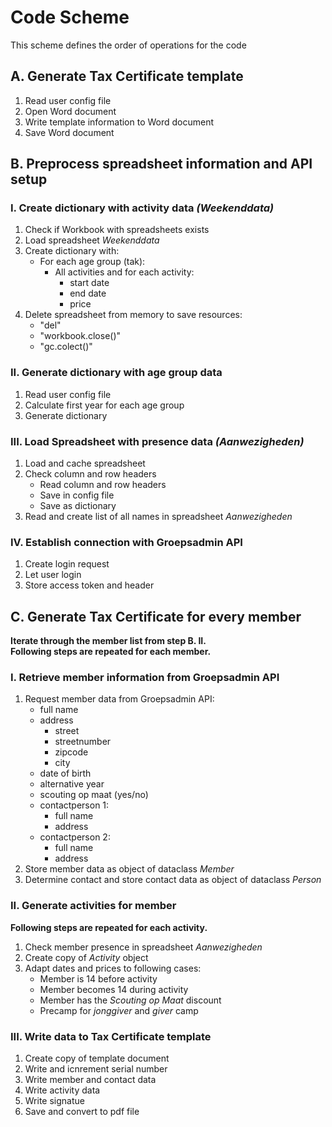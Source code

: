 # Code Scheme
This scheme defines the order of operations for the code

## A. Generate Tax Certificate template
1. Read user config file
2. Open Word document
3. Write template information to Word document
4. Save Word document

## B. Preprocess spreadsheet information and API setup

### I. Create dictionary with activity data *(Weekenddata)*
1. Check if Workbook with spreadsheets exists
2. Load spreadsheet *Weekenddata*
3. Create dictionary with:
    - For each age group (tak):
        - All activities and for each activity:
            - start date
            - end date
            - price
4. Delete spreadsheet from memory to save resources:
    - "del"
    - "workbook.close()"
    - "gc.colect()"

### II. Generate dictionary with age group data
1. Read user config file
2. Calculate first year for each age group
3. Generate dictionary

### III. Load Spreadsheet with presence data *(Aanwezigheden)*
1. Load and cache spreadsheet
2. Check column and row headers 
    - Read column and row headers 
    - Save in config file
    - Save as dictionary
3. Read and create list of all names in spreadsheet *Aanwezigheden*

### IV. Establish connection with Groepsadmin API
1. Create login request
2. Let user login
3. Store access token and header

## C. Generate Tax Certificate for every member

**Iterate through the member list from step B. II.**  
**Following steps are repeated for each member.**

### I. Retrieve member information from Groepsadmin API
1. Request member data from Groepsadmin API:
    - full name
    - address
        - street
        - streetnumber
        - zipcode
        - city
    - date of birth
    - alternative year
    - scouting op maat (yes/no)
    - contactperson 1:
        - full name
        - address
    - contactperson 2:
        - full name
        - address
2. Store member data as object of dataclass *Member*
3. Determine contact and store contact data as object of dataclass *Person*

### II. Generate activities for member
**Following steps are repeated for each activity.**
1. Check member presence in spreadsheet *Aanwezigheden*
2. Create copy of *Activity* object
3. Adapt dates and prices to following cases:
    - Member is 14 before activity
    - Member becomes 14 during activity
    - Member has the *Scouting op Maat* discount
    - Precamp for *jonggiver* and *giver* camp

### III. Write data to Tax Certificate template
1. Create copy of template document
2. Write and icnrement serial number
3. Write member and contact data
4. Write activity data
5. Write signatue
6. Save and convert to pdf file